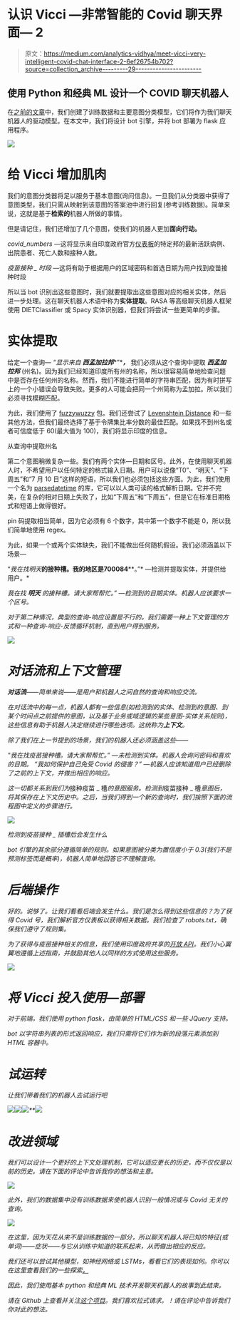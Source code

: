 # 认识 Vicci —非常智能的 Covid 聊天界面— 2

> 原文：<https://medium.com/analytics-vidhya/meet-vicci-very-intelligent-covid-chat-interface-2-6ef26754b702?source=collection_archive---------29----------------------->

## 使用 Python 和经典 ML 设计一个 COVID 聊天机器人

在[之前的文章](/@nphard12/vicci-very-intelligent-covid-chat-interface-70b9eaeea1ae)中，我们创建了训练数据和主要意图分类模型，它们将作为我们聊天机器人的驱动模型。在本文中，我们将设计 bot 引擎，并将 bot 部署为 flask 应用程序。

![](img/f6784a263699259ea5f349978d82157f.png)

# 给 Vicci 增加肌肉

我们的意图分类器将足以服务于基本意图(询问信息)。一旦我们从分类器中获得了意图类型，我们只需从映射到该意图的答案池中进行回复(参考训练数据)。简单来说，这就是基于**检索的**机器人所做的事情。

但是请记住，我们还增加了几个意图，使我们的机器人更加**面向行动。**

*covid_numbers* —这将显示来自印度政府官方[仪表板](https://www.mygov.in/covid-19#statewise-data)的特定邦的最新活跃病例、出院患者、死亡人数和接种人数。

*疫苗接种 _ 时段* —这将有助于根据用户的区域密码和首选日期为用户找到疫苗接种时段

所以当 bot 识别出这些意图时，我们就要提取出这些意图对应的相关实体，然后进一步处理。这在聊天机器人术语中称为**实体提取**。RASA 等高级聊天机器人框架使用 DIETClassifier 或 Spacy 实体识别器，但我们将尝试一些更简单的步骤。

# 实体提取

给定一个查询— *“显示来自* ***西孟加拉邦****”****，*** 我们必须从这个查询中提取 ***西孟加拉邦*** (州名)。因为我们已经知道印度所有州的名称，所以很容易简单地检查问题中是否存在任何州的名称。然而，我们不能进行简单的字符串匹配，因为有时拼写上的一个小错误会导致失败。更多的人可能会把同一个州简称为孟加拉。所以我们必须寻找模糊匹配。

为此，我们使用了 [fuzzywuzzy](https://pypi.org/project/fuzzywuzzy/) 包。我们还尝试了 [Levenshtein Distance](https://en.wikipedia.org/wiki/Levenshtein_distance) 和一些其他方法，但我们最终选择了基于令牌集比率分数的最佳匹配。如果找不到州名或者可信度低于 60(最大值为 100)，我们将显示印度的信息。

从查询中提取州名

第二个意图稍微复杂一些。我们有两个实体—日期和区号。此外，在使用聊天机器人时，不希望用户以任何特定的格式输入日期。用户可以说像“T0”、“明天”、“下周五”和“7 月 10 日”这样的短语，所以我们也必须包括这些方面。为此，我们使用一个名为 [parsedatetime](https://pypi.org/project/parsedatetime/) 的库，它可以以人类可读的格式解析日期。它并不完美，在复杂的相对日期上失败了，比如“下周五”和“下周五”，但是它在标准日期格式和短语上做得很好。

pin 码提取相当简单，因为它必须有 6 个数字，其中第一个数字不能是 0，所以我们简单地使用 regex。

为此，如果一个或两个实体缺失，我们不能做出任何随机假设。我们必须涵盖以下场景—

“*我在找明天***的接种槽。我的地区是****700084****。”*
—检测并提取实体，并提供给用户。*

**我在找* ***明天*** *的接种槽。请大家帮帮忙。”*
—检测到的日期实体。机器人应该要求一个区号。*

*对于第二种情况，典型的查询-响应设置是不行的。我们需要一种上下文管理的方式和一种查询-响应-反馈循环机制，直到用户得到服务。*

*![](img/6f03c342c17fd42d55a376968977d6c6.png)*

# *对话流和上下文管理*

***对话流**——简单来说——是用户和机器人之间自然的查询和响应交流。*

*在对话流中的每一点，机器人都有一些信息(如检测到的实体、检测到的意图、到某个时间点之前提供的意图，以及基于业务或域逻辑的某些意图-实体关系规则)，这些信息有助于机器人决定继续进行哪些选项。这统称为**上下文**。*

*除了我们在上一节提到的场景，我们的机器人还必须涵盖这些——*

*"*我在找疫苗接种槽。请大家帮帮忙。”*
—未检测到实体。机器人会询问密码和喜欢的日期。
*“我如何保护自己免受 Covid 的侵害？”* —机器人应该知道用户已经删除了之前的上下文，并做出相应的响应。*

*这一切都关系到我们为*接种疫苗 _ 槽*的意图服务。检测到*疫苗接种 _ 槽*意图后，将其保存在上下文历史中。之后，当我们得到一个新的查询时，我们按照下面的流程图中定义的步骤进行。*

*![](img/45634c96218df5dcd61be0afb120157c.png)*

*检测到疫苗接种 _ 插槽后会发生什么*

*bot 引擎的其余部分遵循简单的规则。如果意图被分类为置信度小于 0.3(我们不是预测标签而是概率)，机器人简单地回答它不理解查询。*

# *后端操作*

*好的。说够了。让我们看看后端会发生什么。我们是怎么得到这些信息的？为了获得 Covid 号，我们解析官方仪表板以获得相关数据。我们检查了 robots.txt，确保我们遵守了规则集。*

*为了获得与疫苗接种相关的信息，我们使用印度政府共享的[开放 API](https://apisetu.gov.in/public/marketplace/api/cowin)。我们小心翼翼地遵循上述指南，并鼓励其他人以同样的方式使用这些服务。*

*![](img/132e5fd39226658bbab85a27911c2081.png)*

# *将 Vicci 投入使用—部署*

*对于前端，我们使用 python flask，由简单的 HTML/CSS 和一些 JQuery 支持。*

*bot 以字符串列表的形式返回响应，我们只需将它们作为新的段落元素添加到 HTML 容器中。*

# *试运转*

*让我们带着我们的机器人去试运行吧*

*![](img/06925020adedc271dc049ff69b718b18.png)**![](img/d03b43a3b4c8d352dd3f3c7daca39320.png)**![](img/99270b67c27f43db78b9d769536ba275.png)**![](img/b04282960d727bda56b568ace97edbd4.png)*

# *改进领域*

*我们可以设计一个更好的上下文处理机制，它可以适应更长的历史，而不仅仅是以前的历史。请在下面的评论中告诉我你的想法和主意。*

*![](img/ba529c408719e13d460c34926644ee12.png)*

*此外，我们的数据集中没有训练数据来使机器人识别一般情况或与 Covid 无关的查询。*

*![](img/accb84a2e5cd8ce4c6d182910373e291.png)*

*在这里，因为天花从来不是训练数据的一部分，所以聊天机器人将已知的特征(或单词)——症状——与它从训练中知道的联系起来，从而做出相应的反应。*

*我们还可以尝试其他模型，如神经网络或 LSTMs，看看它们的表现如何。你可以在这里查看我们的一些探索[。](https://github.com/kr-prince/VICCI-Python-Chatbot/blob/main/experiments/model_training_tfModels.ipynb)*

*因此，我们使用基本 python 和经典 ML 技术开发聊天机器人的故事到此结束。*

*请在 Github 上查看并关注[这个项目](https://github.com/kr-prince/VICCI-Python-Chatbot)。我们喜欢拉式请求。！请在评论中告诉我们你对此的想法。*